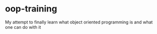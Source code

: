 # oop-training
My attempt to finally learn what object oriented programming is and what one can do with it
